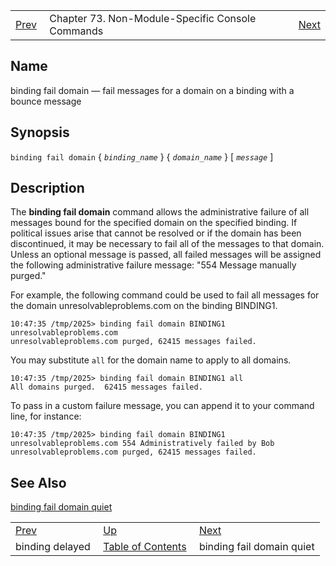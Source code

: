 |     |     |     |
| --- | --- | --- |
| [Prev](console_commands.binding_delayed)  | Chapter 73. Non-Module-Specific Console Commands |  [Next](console_commands.binding_fail_domain_quiet) |

<a name="console_commands.binding_fail_domain"></a>
## Name

binding fail domain — fail messages for a domain on a binding with a bounce message

## Synopsis

`binding fail domain` { *`binding_name`* } { *`domain_name`* } [ *`message`* ]

<a name="idp14272240"></a>
## Description

The **binding fail domain**             command allows the administrative failure of all messages bound for the specified domain on the specified binding. If political issues arise that cannot be resolved or if the domain has been discontinued, it may be necessary to fail all of the messages to that domain. Unless an optional message is passed, all failed messages will be assigned the following administrative failure message: "554 Message manually purged."

For example, the following command could be used to fail all messages for the domain unresolvableproblems.com on the binding BINDING1.

```
10:47:35 /tmp/2025> binding fail domain BINDING1 unresolvableproblems.com
unresolvableproblems.com purged, 62415 messages failed.
```

You may substitute `all` for the domain name to apply to all domains.

```
10:47:35 /tmp/2025> binding fail domain BINDING1 all
All domains purged.  62415 messages failed.
```

To pass in a custom failure message, you can append it to your command line, for instance:

```
10:47:35 /tmp/2025> binding fail domain BINDING1 unresolvableproblems.com 554 Administratively failed by Bob
unresolvableproblems.com purged, 62415 messages failed.
```
<a name="idp14278576"></a>
## See Also

[binding fail domain quiet](console_commands.binding_fail_domain_quiet "binding fail domain quiet")

|     |     |     |
| --- | --- | --- |
| [Prev](console_commands.binding_delayed)  | [Up](console.cmds.ref) |  [Next](console_commands.binding_fail_domain_quiet) |
| binding delayed  | [Table of Contents](index) |  binding fail domain quiet |

